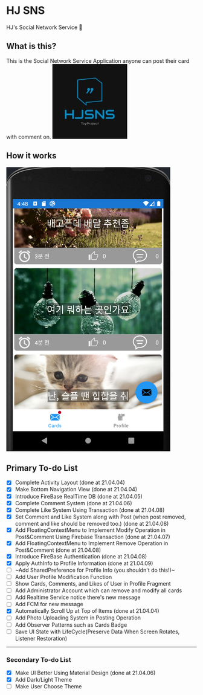 # HJ SNS
HJ's Social Network Service :couplekiss:

## What is this?
This is the Social Network Service Application anyone can post their card with comment on. 
![](.README_images/app_logo.png)

## How it works
![](.README_images/c770f767.png)


## Primary To-do List 
- [X] Complete Activity Layout (done at 21.04.04)
- [X] Make Bottom Navigation View (done at 21.04.04)
- [X] Introduce FireBase RealTime DB (done at 21.04.05)
- [X] Complete Comment System (done at 21.04.06)
- [X] Complete Like System Using Transaction (done at 21.04.08)
- [X] Set Comment and Like System along with Post (when post removed, comment and like should be removed too.) (done at 21.04.08)
- [X] Add FloatingContextMenu to Implement Modify Operation in Post&Comment Using Firebase Transaction (done at 21.04.07)
- [X] Add FloatingContextMenu to Implement Remove Operation in Post&Comment (done at 21.04.08)
- [X] Introduce FireBase Authentication (done at 21.04.08)
- [X] Apply AuthInfo to Profile Information (done at 21.04.09)
- [ ]  ~Add SharedPreference for Profile Info (you shouldn't do this!)~
- [ ] Add User Profile Modification Function
- [ ] Show Cards, Comments, and Likes of User in Profile Fragment
- [ ] Add Administrator Account which can remove and modify all cards
- [ ] Add Realtime Service notice there's new message
- [ ] Add FCM for new message
- [X] Automatically Scroll Up at Top of Items (done at 21.04.04)
- [ ] Add Photo Uploading System in Posting Operation
- [ ] Add Observer Patterns such as Cards Badge
- [ ] Save UI State with LifeCycle(Preserve Data When Screen Rotates, Listener Restoration)

----------------
### Secondary To-do List 
- [X] Make UI Better Using Material Design (done at 21.04.06)
- [X] Add Dark/Light Theme
- [ ] Make User Choose Theme
